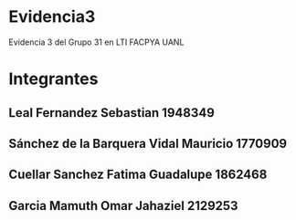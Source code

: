 # Evidencia3

Evidencia 3 del Grupo 31 en LTI FACPYA UANL

# Integrantes
## Leal Fernandez Sebastian 1948349
## Sánchez de la Barquera Vidal Mauricio 1770909
## Cuellar Sanchez Fatima Guadalupe 1862468
## Garcia Mamuth Omar Jahaziel 2129253
